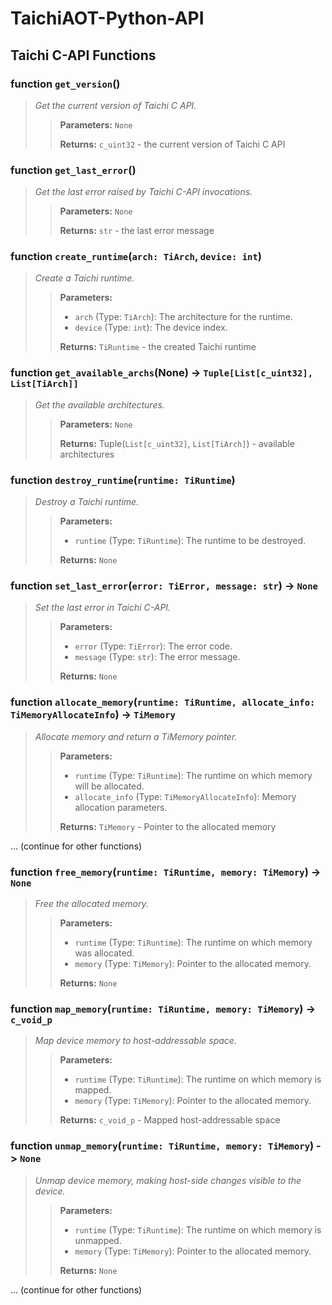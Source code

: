 # TaichiAOT-Python-API
## Taichi C-API Functions

### function `get_version`()
> *Get the current version of Taichi C API.*
> 
> >**Parameters:** `None`
> >
> > **Returns:** `c_uint32` - the current version of Taichi C API

### function `get_last_error`()
> *Get the last error raised by Taichi C-API invocations.*
> 
> >**Parameters:** `None`
> >
> > **Returns:** `str` - the last error message

### function `create_runtime`(`arch: TiArch`, `device: int`)
> *Create a Taichi runtime.*
> 
> >**Parameters:**
> >
> > - `arch` (Type: `TiArch`): The architecture for the runtime.
> > - `device` (Type: `int`): The device index.
> >
> > **Returns:** `TiRuntime` - the created Taichi runtime

### function `get_available_archs`(None) -> **`Tuple[List[c_uint32], List[TiArch]]`**
> *Get the available architectures.*
> 
> >**Parameters:** `None`
> >
> > **Returns:** Tuple(`List[c_uint32]`, `List[TiArch]`) - available architectures

### function `destroy_runtime`(`runtime: TiRuntime`)
> *Destroy a Taichi runtime.*
> 
> >**Parameters:**
> >
> > - `runtime` (Type: `TiRuntime`): The runtime to be destroyed.
> >
> > **Returns:** `None`

### function `set_last_error`(`error: TiError, message: str`) -> **`None`**
> *Set the last error in Taichi C-API.*
> 
> >**Parameters:**
> >
> > - `error` (Type: `TiError`): The error code.
> > - `message` (Type: `str`): The error message.
> >
> > **Returns:** `None`

### function `allocate_memory`(`runtime: TiRuntime, allocate_info: TiMemoryAllocateInfo`) -> **`TiMemory`**
> *Allocate memory and return a TiMemory pointer.*
> 
> >**Parameters:**
> >
> > - `runtime` (Type: `TiRuntime`): The runtime on which memory will be allocated.
> > - `allocate_info` (Type: `TiMemoryAllocateInfo`): Memory allocation parameters.
> >
> > **Returns:** `TiMemory` - Pointer to the allocated memory

... (continue for other functions)

### function `free_memory`(`runtime: TiRuntime, memory: TiMemory`) -> **`None`**
> *Free the allocated memory.*
> 
> >**Parameters:**
> >
> > - `runtime` (Type: `TiRuntime`): The runtime on which memory was allocated.
> > - `memory` (Type: `TiMemory`): Pointer to the allocated memory.
> >
> > **Returns:** `None`

### function `map_memory`(`runtime: TiRuntime, memory: TiMemory`) -> **`c_void_p`**
> *Map device memory to host-addressable space.*
> 
> >**Parameters:**
> >
> > - `runtime` (Type: `TiRuntime`): The runtime on which memory is mapped.
> > - `memory` (Type: `TiMemory`): Pointer to the allocated memory.
> >
> > **Returns:** `c_void_p` - Mapped host-addressable space

### function `unmap_memory`(`runtime: TiRuntime, memory: TiMemory`) -> **`None`**
> *Unmap device memory, making host-side changes visible to the device.*
> 
> >**Parameters:**
> >
> > - `runtime` (Type: `TiRuntime`): The runtime on which memory is unmapped.
> > - `memory` (Type: `TiMemory`): Pointer to the allocated memory.
> >
> > **Returns:** `None`

... (continue for other functions)


